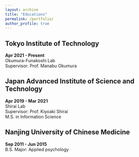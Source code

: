 ```yaml
---
layout: archive
title: "Educations"
permalink: /portfolio/
author_profile: true
---
```


## Tokyo Institute of Technology
**Apr 2021 - Present**\
Okumura-Funakoshi Lab\
Supervisor: Prof. Manabu Okumura

## Japan Advanced Institute of Science and Technology
**Apr 2019 - Mar 2021**\
Shirai Lab\
Supervisor: Prof. Kiyoaki Shirai\
M.S. in Information Science

## Nanjing University of Chinese Medicine
**Sep 2011 - Jun 2015**\
B.S. Major: Applied psychology
